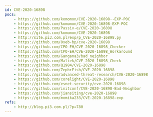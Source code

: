 ```yaml
---
id: CVE-2020-16898
pocs:
    - https://github.com/komomon/CVE-2020-16898--EXP-POC
    - https://github.com/komomon/CVE-2020-16898-EXP-POC
    - https://github.com/Passiv-e/CVE-2020-16898
    - https://github.com/komomon/CVE-2020-16898
    - http://site.pi3.com.pl/exp/p_CVE-2020-16898.py
    - https://github.com/0xeb-bp/cve-2020-16898
    - https://github.com/CPO-EH/CVE-2020-16898_Checker
    - https://github.com/CPO-EH/CVE-2020-16898_Workaround
    - https://github.com/Gangana3/bad_neighbor
    - https://github.com/Maliek/CVE-2020-16898_Check
    - https://github.com/Q1984/CVE-2020-16898
    - https://github.com/ZephrFish/CVE-2020-16898
    - https://github.com/advanced-threat-research/CVE-2020-16898
    - https://github.com/corelight/CVE-2020-16898
    - https://github.com/esnet-security/cve-2020-16898
    - https://github.com/initconf/CVE-2020-16898-Bad-Neighbor
    - https://github.com/jiansiting/cve-2020-16898
    - https://github.com/momika233/CVE-2020-16898-exp
refs:
    - http://blog.pi3.com.pl/?p=780
---
```

